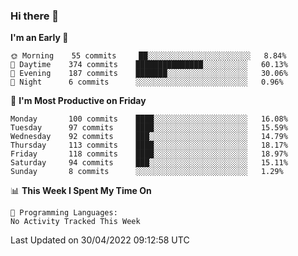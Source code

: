 ### Hi there 👋

<!--
**abhay-singh-au3/abhay-singh-au3** is a ✨ _special_ ✨ repository because its `README.md` (this file) appears on your GitHub profile.

Here are some ideas to get you started:

- 🔭 I’m currently working on ...
- 🌱 I’m currently learning ...
- 👯 I’m looking to collaborate on ...
- 🤔 I’m looking for help with ...
- 💬 Ask me about ...
- 📫 How to reach me: ...
- 😄 Pronouns: ...
- ⚡ Fun fact: ...
-->


<!--START_SECTION:waka-->
**I'm an Early 🐤** 

```text
🌞 Morning    55 commits     ██░░░░░░░░░░░░░░░░░░░░░░░   8.84% 
🌆 Daytime    374 commits    ███████████████░░░░░░░░░░   60.13% 
🌃 Evening    187 commits    ███████░░░░░░░░░░░░░░░░░░   30.06% 
🌙 Night      6 commits      ░░░░░░░░░░░░░░░░░░░░░░░░░   0.96%

```
📅 **I'm Most Productive on Friday** 

```text
Monday       100 commits    ████░░░░░░░░░░░░░░░░░░░░░   16.08% 
Tuesday      97 commits     ████░░░░░░░░░░░░░░░░░░░░░   15.59% 
Wednesday    92 commits     ███░░░░░░░░░░░░░░░░░░░░░░   14.79% 
Thursday     113 commits    ████░░░░░░░░░░░░░░░░░░░░░   18.17% 
Friday       118 commits    ████░░░░░░░░░░░░░░░░░░░░░   18.97% 
Saturday     94 commits     ███░░░░░░░░░░░░░░░░░░░░░░   15.11% 
Sunday       8 commits      ░░░░░░░░░░░░░░░░░░░░░░░░░   1.29%

```


📊 **This Week I Spent My Time On** 

```text
💬 Programming Languages: 
No Activity Tracked This Week

```


 Last Updated on 30/04/2022 09:12:58 UTC
<!--END_SECTION:waka-->
